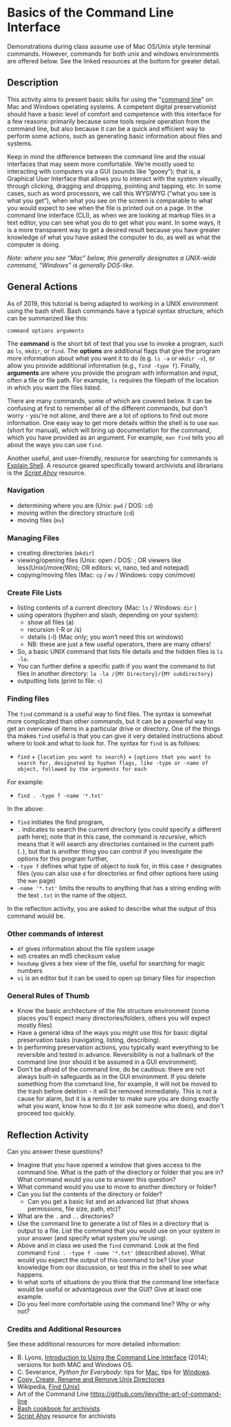 # Basics of the Command Line Interface

Demonstrations during class assume use of Mac OS/Unix style terminal commands. However, commands for both unix and windows environments are offered below. See the linked resources at the bottom for greater detail.

## Description

This activity aims to present basic skills for using the "[command line](https://en.wikipedia.org/wiki/Command-line_interface)" on Mac and Windows operating systems. A competent digital preservationist should have a basic level of comfort and competence with this interface for a few reasons: primarily because some tools require operation from the command line, but also because it can be a quick and efficient way to perform some actions, such as generating basic information about files and systems.

Keep in mind the difference between the command line and the visual interfaces that may seem more comfortable. We’re mostly used to interacting with computers via a GUI (sounds like “gooey”); that is, a Graphical User Interface that allows you to interact with the system visually, through clicking, dragging and dropping, pointing and tapping, etc. In some cases, such as word processors, we call this WYSIWYG (“what you see is what you get”), when what you see on the screen is comparable to what you would expect to see when the file is printed out on a page. In the command line interface (CLI), as when we are looking at markup files in a text editor, you can see what you do to get what you want. In some ways, it is a more transparent way to get a desired result because you have greater knowledge of what you have asked the computer to do, as well as what the computer is doing.

_Note: where you see “Mac” below, this generally designates a UNIX-wide command, “Windows” is generally DOS-like._

## General Actions
As of 2019, this tutorial is being adapted to working in a UNIX environment using the bash shell.
Bash commands have a typical syntax structure, which can be summarized like this:

```
command options arguments
```

The **command** is the short bit of text that you use to invoke a program, such as `ls`,
`mkdir`, or `find`. The **options** are additional flags that give the program more
information about what you want it to do (e.g. `ls -a` or `mkdir -v`),
or allow you provide additional information (e.g., `find -type f`). Finally, **arguments**
are where you provide the program with information and input, often a file or file path. For example,
`ls` requires the filepath of the location in which you want the files listed.

There are many commands, some of which are covered below. It can be confusing at first
to remember all of the different commands, but don't worry - you're not alone, and
there are a lot of options to find out more information. One easy way to get more
details within the shell is to use `man` (short for manual), which will bring up
documentation for the command, which you have provided as an argument. For example,
`man find` tells you all about the ways you can use `find`.

Another useful, and user-friendly, resource for searching for commands is [Explain Shell](https://explainshell.com/). A resource geared specifically toward archivists and librarians is the [_Script Ahoy_](https://dd388.github.io/crals/) resource.

### Navigation
* determining where you are (Unix: `pwd` / DOS: `cd`)
* moving within the directory structure (`cd`)
* moving files (`mv`)

### Managing Files
* creating directories (`mkdir`)
* viewing/opening files (Unix: open / DOS: <type the file>; OR viewers like less(Unix)/more(Win); OR editors: vi, nano, ted and notepad)
* copying/moving files (Mac: `cp` / `mv` / Windows: copy con/move)

### Create File Lists
* listing contents of a current directory (Mac: `ls` / Windows: `dir` )
* using operators (hyphen and slash, depending on your system):
  * show all files (a)
  * recursion (-R or /s)
  * details (-l) (Mac only; you won’t need this on windows)
  * NB: these are just a few useful operators, there are many others!
* So, a basic UNIX command that lists file details and the hidden files is `ls -la`.
* You can further define a specific path if you want the command to list files in another directory: `la -la /{MY Directory}/{MY subdirectory}`
* outputting lists (print to file: `>`)

### Finding files
The `find` command is a useful way to find files. The syntax is somewhat more complicated than
other commands, but it can be a powerful way to get an overview of items in a particular drive or directory.
One of the things tha makes `find` useful is that you can give it very detailed instructions about where to
look and what to look for. The syntax for `find` is as follows:

* `find` + `{location you want to search}` + `{options that you want to search for, designated by hyphen flags, like -type or -name of object, followed by the arguments for each`

For example:

* `find . -type f -name '*.txt'`

In the above:
* `find` initiates the find program,
* `.` indicates to search the current directory (you could specify
a different path here); note that in this case, the command is _recursive_, which means that
it will search any directories contained in the current path (`.`), but that is another thing you can
control if you investigate the options for this program further,
* `-type f` defines what type of object to look for, in this case `f` designates files
(you can also use `d` for directories or find other options here using the `man` page)
* `-name '*.txt'` limits the results to anything that has a string ending with the text `.txt`
in the name of the object.

In the reflection activity, you are asked to describe what the output of this command would be.

### Other commands of interest
* `df` gives information about the file system usage
* `md5` creates an md5 checksum value
* `hexdump` gives a hex view of the file, useful for searching for magic numbers
* `vi` is an editor but it can be used to open up binary files for inspection

### General Rules of Thumb
* Know the basic architecture of the file structure environment (some places you’ll expect many directories/folders, others you will expect mostly files)
* Have a general idea of the ways you might use this for basic digital preservation tasks (navigating, listing, describing).
* In performing preservation actions, you typically want everything to be reversible and tested in advance. Reversibility is not a hallmark of the command line (nor should it be assumed in a GUI environment).
* Don't be afraid of the command line, do be cautious: there are not always built-in safeguards as in the GUI environment. If you delete something from the command line, for example, it will not be moved to the trash before deletion - it will be removed immediately. This is not a cause for alarm, but it is a reminder to make sure you are doing exactly what you want, know how to do it (or ask someone who does), and don't proceed too quickly.

## Reflection Activity
Can you answer these questions?
* Imagine that you have opened a window that gives access to the command line. What is the path of the directory or folder that you are in? What command would you use to answer this question?
* What command would you use to move to another directory or folder?
* Can you list the contents of the directory or folder?
  * Can you get a basic list and an advanced list (that shows permissions, file size, path, etc)?
* What are the `.` and `..` directories?
* Use the command line to generate a list of files in a directory that is output to a file. List the command that you would use on your system in your answer (and specify what system you’re using).
* Above and in class we used the `find` command. Look at the find command `find . -type f -name '*.txt'` (described above). What would you expect the output of this command to be? Use your knowledge from our discussion, or test this in the shell to see what happens.
* In what sorts of situations do you think that the command line interface would be useful or advantageous over the GUI? Give at least one example.
* Do you feel more comfortable using the command line? Why or why not?


### Credits and Additional Resources
See these additional resources for more detailed information:

* B. Lyons, [Introduction to Using the Command Line Interface](https://www.weareavp.com/an-introduction-to-using-the-command-line-interface-to-work-with-files-and-directories/) (2014); versions for both MAC and Windows OS.
* C. Severance, _Python for Everybody_: tips for [Mac](https://www.py4e.com/software-mac.php), tips for [Windows](https://www.py4e.com/software-win.php).
* [Copy, Create, Rename and Remove Unix Directories](http://documentation.its.umich.edu/node/295)
* Wikipedia, [Find (Unix)](https://en.wikipedia.org/wiki/Find_(Unix))
* Art of the Command Line https://github.com/jlevy/the-art-of-command-line
* [Bash cookbook for archivists](https://avpres.net/Bash/)
* [Script Ahoy](https://dd388.github.io/crals/) resource for archivists
